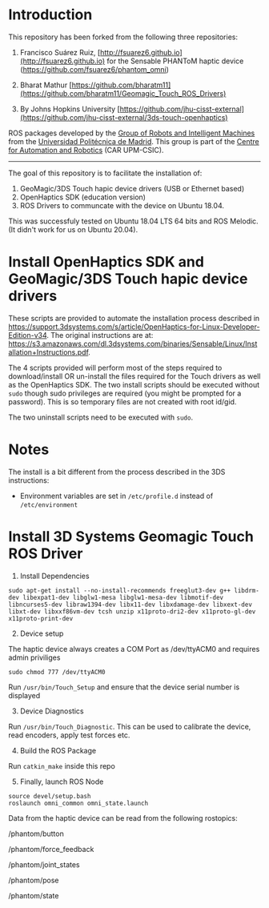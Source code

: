 
# Introduction


This repository has been forked from the following three repositories:
1. Francisco Suárez Ruiz, [http://fsuarez6.github.io](http://fsuarez6.github.io) for the Sensable PHANToM haptic device (https://github.com/fsuarez6/phantom_omni)

2. Bharat Mathur [https://github.com/bharatm11](https://github.com/bharatm11/Geomagic_Touch_ROS_Drivers)

3. By Johns Hopkins University [https://github.com/jhu-cisst-external](https://github.com/jhu-cisst-external/3ds-touch-openhaptics)

ROS packages developed by the [Group of Robots and Intelligent Machines](http://www.romin.upm.es/) from the [Universidad Politécnica de Madrid](http://www.upm.es/internacional). This group is part of the [Centre for Automation and Robotics](http://www.car.upm-csic.es/) (CAR UPM-CSIC). 


--- 

The goal of this repository is to facilitate the installation of:
1. GeoMagic/3DS Touch hapic device drivers (USB or Ethernet based)
2. OpenHaptics SDK (education version) 
3. ROS Drivers to communcate with the device on Ubuntu 18.04.

This was successfuly tested on Ubuntu 18.04 LTS 64 bits and ROS Melodic. (It didn't work for us on Ubuntu 20.04). 


# Install OpenHaptics SDK and GeoMagic/3DS Touch hapic device drivers

These scripts are provided to automate the installation process described in https://support.3dsystems.com/s/article/OpenHaptics-for-Linux-Developer-Edition-v34. The original instructions are at: https://s3.amazonaws.com/dl.3dsystems.com/binaries/Sensable/Linux/Installation+Instructions.pdf.

The 4 scripts provided will perform most of the steps required to download/install OR un-install the files required for the Touch drivers as well as the OpenHaptics SDK. The two install scripts should be executed without `sudo` though sudo privileges are required (you might be prompted for a password). This is so temporary files are not created with root id/gid.

The two uninstall scripts need to be executed with `sudo`.

# Notes

The install is a bit different from the process described in the 3DS instructions:
* Environment variables are set in `/etc/profile.d` instead of `/etc/environment`


# Install 3D Systems Geomagic Touch ROS Driver

1. Install Dependencies

```
sudo apt-get install --no-install-recommends freeglut3-dev g++ libdrm-dev libexpat1-dev libglw1-mesa libglw1-mesa-dev libmotif-dev libncurses5-dev libraw1394-dev libx11-dev libxdamage-dev libxext-dev libxt-dev libxxf86vm-dev tcsh unzip x11proto-dri2-dev x11proto-gl-dev x11proto-print-dev
```

2. Device setup

The haptic device always creates a COM Port as /dev/ttyACM0 and requires admin priviliges
```
sudo chmod 777 /dev/ttyACM0
```

Run `/usr/bin/Touch_Setup` and ensure that the device serial number is displayed 

3. Device Diagnostics

Run `/usr/bin/Touch_Diagnostic`. This can be used to calibrate the device, read encoders, apply test forces etc. 

4. Build the ROS Package

Run `catkin_make` inside this repo

5. Finally, launch ROS Node

```
source devel/setup.bash
roslaunch omni_common omni_state.launch 
```


Data from the haptic device can be read from the following rostopics:

  /phantom/button
  
  /phantom/force_feedback
  
  /phantom/joint_states
  
  /phantom/pose
  
  /phantom/state 


